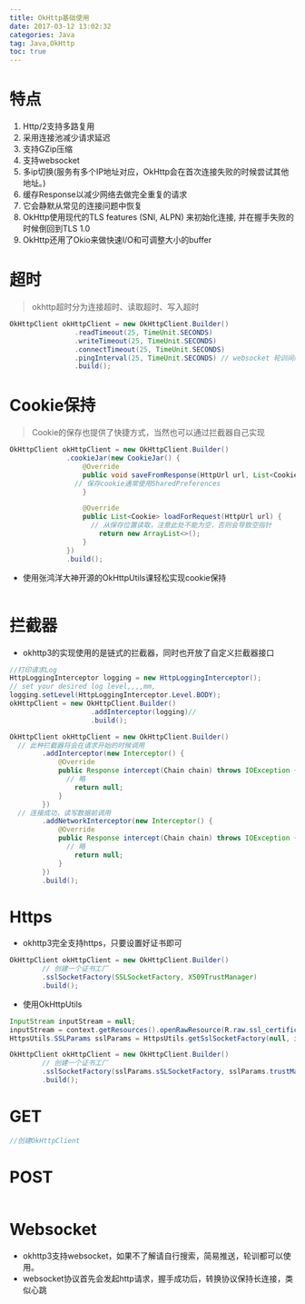 ```yaml
---
title: OkHttp基础使用
date: 2017-03-12 13:02:32   
categories: Java
tag: Java,OkHttp
toc: true  
---
```



# 特点
1. Http/2支持多路复用
2. 采用连接池减少请求延迟
3. 支持GZip压缩
4. 支持websocket
5. 多ip切换(服务有多个IP地址对应，OkHttp会在首次连接失败的时候尝试其他地址。)
6. 缓存Response以减少网络去做完全重复的请求
7. 它会静默从常见的连接问题中恢复
8. OkHttp使用现代的TLS features (SNI, ALPN) 来初始化连接, 并在握手失败的时候倒回到TLS 1.0
9. OkHttp还用了Okio来做快速I/O和可调整大小的buffer


# 超时
> okhttp超时分为连接超时、读取超时、写入超时

```Java
OkHttpClient okHttpClient = new OkHttpClient.Builder()
                .readTimeout(25, TimeUnit.SECONDS)
                .writeTimeout(25, TimeUnit.SECONDS)
                .connectTimeout(25, TimeUnit.SECONDS)
                .pingInterval(25, TimeUnit.SECONDS) // websocket 轮训间隔
                .build();
```

# Cookie保持
> Cookie的保存也提供了快捷方式，当然也可以通过拦截器自己实现

<!--more-->

```Java
OkHttpClient okHttpClient = new OkHttpClient.Builder()
              .cookieJar(new CookieJar() {
                  @Override
                  public void saveFromResponse(HttpUrl url, List<Cookie> cookies) {
				// 保存cookie通常使用SharedPreferences
                  }

                  @Override
                  public List<Cookie> loadForRequest(HttpUrl url) {
                    // 从保存位置读取，注意此处不能为空，否则会导致空指针
                      return new ArrayList<>();
                  }
              })
              .build();
```

- 使用张鸿洋大神开源的OkHttpUtils课轻松实现cookie保持

```

```

# 拦截器
- okhttp3的实现使用的是链式的拦截器，同时也开放了自定义拦截器接口

```Java
//打印请求Log
HttpLoggingInterceptor logging = new HttpLoggingInterceptor();
// set your desired log level,,,,mm,
logging.setLevel(HttpLoggingInterceptor.Level.BODY);
okHttpClient = new OkHttpClient.Builder()
                    .addInterceptor(logging)//
                    .build();

```
```Java
OkHttpClient okHttpClient = new OkHttpClient.Builder()
  // 此种拦截器将会在请求开始的时候调用
        .addInterceptor(new Interceptor() {
            @Override
            public Response intercept(Chain chain) throws IOException {
              // 略
                return null;
            }
        })
  // 连接成功，读写数据前调用
        .addNetworkInterceptor(new Interceptor() {
            @Override
            public Response intercept(Chain chain) throws IOException {
              // 略
                return null;
            }
        })
        .build();
```

# Https
- okhttp3完全支持https，只要设置好证书即可

```Java
OkHttpClient okHttpClient = new OkHttpClient.Builder()
		// 创建一个证书工厂
        .sslSocketFactory(SSLSocketFactory, X509TrustManager)
        .build();
```

- 使用OkHttpUtils

```Java
InputStream inputStream = null;
inputStream = context.getResources().openRawResource(R.raw.ssl_certificate);//证书路径
HttpsUtils.SSLParams sslParams = HttpsUtils.getSslSocketFactory(null, inputStream, null);

OkHttpClient okHttpClient = new OkHttpClient.Builder()
		// 创建一个证书工厂
        .sslSocketFactory(sslParams.sSLSocketFactory, sslParams.trustManager)
        .build();

```

# GET

```Java
//创建OkHttpClient


```

# POST

```Java

```

# Websocket

- okhttp3支持websocket，如果不了解请自行搜索，简易推送，轮训都可以使用。
- websocket协议首先会发起http请求，握手成功后，转换协议保持长连接，类似心跳
